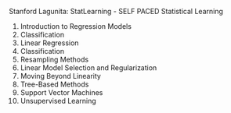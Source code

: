 
 Stanford Lagunita: StatLearning - SELF PACED Statistical Learning

1.	Introduction to Regression Models
2.	Classification
3.	Linear Regression
4.	Classification
5.	Resampling Methods
6.	Linear Model Selection and Regularization
7.	Moving Beyond Linearity
8.	Tree-Based Methods
9.	Support Vector Machines
10.	Unsupervised Learning
